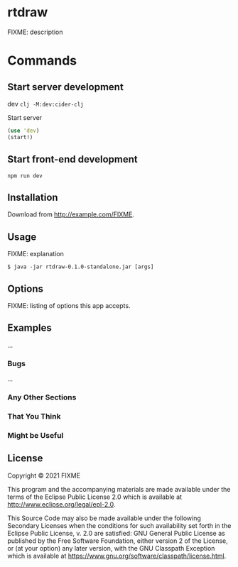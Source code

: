 # rtdraw

FIXME: description

# Commands

## Start server development
dev `clj -M:dev:cider-clj`

Start server 
```clojure
(use 'dev)
(start!)
```

## Start front-end development
`npm run dev`

## Installation

Download from http://example.com/FIXME.

## Usage

FIXME: explanation

    $ java -jar rtdraw-0.1.0-standalone.jar [args]

## Options

FIXME: listing of options this app accepts.

## Examples

...

### Bugs

...

### Any Other Sections
### That You Think
### Might be Useful

## License

Copyright © 2021 FIXME

This program and the accompanying materials are made available under the
terms of the Eclipse Public License 2.0 which is available at
http://www.eclipse.org/legal/epl-2.0.

This Source Code may also be made available under the following Secondary
Licenses when the conditions for such availability set forth in the Eclipse
Public License, v. 2.0 are satisfied: GNU General Public License as published by
the Free Software Foundation, either version 2 of the License, or (at your
option) any later version, with the GNU Classpath Exception which is available
at https://www.gnu.org/software/classpath/license.html.

